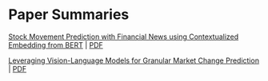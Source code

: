 # Paper Summaries

[Stock Movement Prediction with Financial News using Contextualized Embedding from BERT](https://github.com/upskilled-consulting/paper-summaries/blob/main/stock-movement-prediction-with-financial-news-using-contextualized-embedding-from-bert) | [PDF](https://github.com/upskilled-consulting/paper-summaries/blob/main/papers/2107.08721.pdf)

[Leveraging Vision-Language Models for Granular Market Change Prediction](https://github.com/upskilled-consulting/paper-summaries/blob/main/leveraging-vision-language-models-for-granular-market-change-prediction) | [PDF](https://github.com/upskilled-consulting/paper-summaries/blob/main/papers/2301.10166.pdf)
